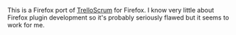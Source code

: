 This is a Firefox port of [TrelloScrum](git://github.com/Q42/TrelloScrum.git) for Firefox. I know very little about Firefox plugin development so it's probably seriously flawed but it seems to work for me.
